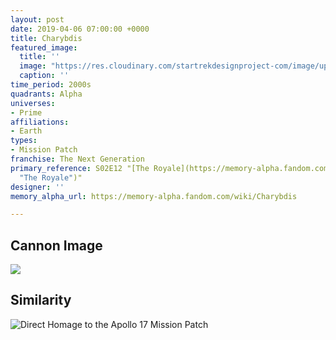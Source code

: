 ```yaml
---
layout: post
date: 2019-04-06 07:00:00 +0000
title: Charybdis
featured_image:
  title: ''
  image: "https://res.cloudinary.com/startrekdesignproject-com/image/upload/v1554868246/Charybdis.png"
  caption: ''
time_period: 2000s
quadrants: Alpha
universes:
- Prime
affiliations:
- Earth
types:
- Mission Patch
franchise: The Next Generation
primary_reference: S02E12 "[The Royale](https://memory-alpha.fandom.com/wiki/The_Royale
  "The Royale")"
designer: ''
memory_alpha_url: https://memory-alpha.fandom.com/wiki/Charybdis

---
```

## Cannon Image

![](https://res.cloudinary.com/startrekdesignproject-com/image/upload/v1554594920/Charybdis1.jpg)

## Similarity

![Direct Homage to the Apollo 17 Mission Patch](https://res.cloudinary.com/startrekdesignproject-com/image/upload/v1554594921/ApolloXVII.png "Apollo XVII Mission Patch")